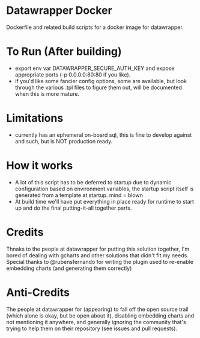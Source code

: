 # Datawrapper Docker
Dockerfile and related build scripts for a docker image for datawrapper.

# To Run (After building)
- export env var DATAWRAPPER_SECURE_AUTH_KEY and expose appropriate ports (-p 0.0.0.0:80:80 if you like).
- if you'd like some fancier config options, some are available, but look through the various .tpl files to figure them out, will be documented when this is more mature.


# Limitations
 - currently has an ephemeral on-board sql, this is fine to develop against and such, but is NOT production ready.

# How it works
 - A lot of this script has to be deferred to startup due to dynamic configuration based on environment variables, the startup script itself is generated from a template at startup. mind = blown
 - At build time we'll have put everything in place ready for runtime to start up and do the final putting-it-all together parts.

# Credits
Thnaks to the people at datawrapper for putting this solution together, I'm bored of dealing with gcharts and other solutions that didn't fit my needs.
Special thanks to @rubensfernando for writing the plugin used to re-enable embedding charts (and generating them correctly)

# Anti-Credits
The people at datawrapper for (appearing) to fall off the open source trail (which alone is okay, but be open about it), disabling embedding charts and not mentioning it anywhere, and generally ignoring the community that's trying to help them on their repository (see issues and pull requests).
